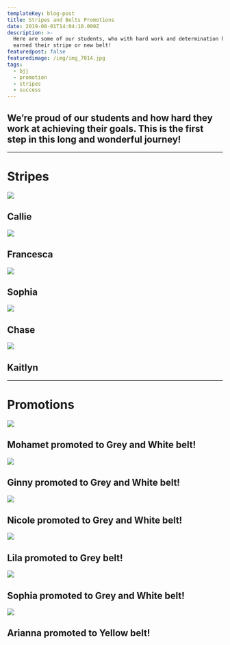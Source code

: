 ```yaml
---
templateKey: blog-post
title: Stripes and Belts Promotions
date: 2019-08-01T14:04:10.000Z
description: >-
  Here are some of our students, who with hard work and determination have
  earned their stripe or new belt! 
featuredpost: false
featuredimage: /img/img_7014.jpg
tags:
  - bjj
  - promotion
  - stripes
  - success
---
```

## We’re proud of our students and how hard they work at achieving their goals. This is the first step in this long and wonderful journey!

- - -

# Stripes

![](/img/img_9069_1_600x450.jpg)

## Callie

![](/img/img_8398.jpg)

## **Francesca**

![](/img/img_8400.jpg)

## Sophia

![](/img/img_8402.jpg)

## Chase

![](/img/dsc6540.jpg)

## **Kaitlyn**

- - -

# **Promotions**

![](/img/img_9396.jpg)

## Mohamet promoted to Grey and White belt!

![](/img/1571960458_tmp_img_9237.jpg)

## Ginny promoted to Grey and White belt!

![](/img/img_9076_600x450.jpg)

## Nicole promoted to Grey and White belt!

![](/img/dsc07615.jpg)

## **Lila promoted to Grey belt!**

![](/img/dsc06546.jpg)

## **Sophia promoted to Grey and White belt!**

![](/img/img_7014.jpg)

## **Arianna promoted to Yellow belt!**
